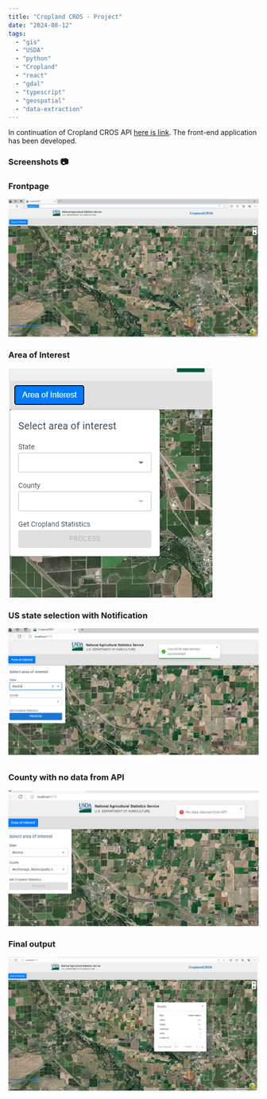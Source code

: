 ```yaml
---
title: "Cropland CROS - Project"
date: "2024-08-12" 
tags:
  - "gis"
  - "USDA"
  - "python"
  - "Cropland"
  - "react"
  - "gdal"
  - "typescript"
  - "geospatial"
  - "data-extraction"
---
```




In continuation of Cropland CROS API [here is link](https://iamlaksh1.github.io/site/an-api-with-geospatial-capabilities-using-pixi/). The front-end application has been developed. 


<h3>Screenshots 📷</h3>

<h3>Frontpage</h3>

![FrontPage](https://github.com/iamlaksh1/cropland-ui/blob/main/documentation/Page1.png)


<h3>Area of Interest</h3>

![Area of Interest](https://github.com/iamlaksh1/cropland-ui/blob/main/documentation/area-of-interest.png)


<h3>US state selection with Notification</h3>

![US state](https://github.com/iamlaksh1/cropland-ui/blob/main/documentation/state-selection.png)


<h3>County with no data from API</h3>

![County](https://github.com/iamlaksh1/cropland-ui/blob/main/documentation/county-no-data.png)


<h3>Final output</h3>

![County](https://github.com/iamlaksh1/cropland-ui/blob/main/documentation/output.png)